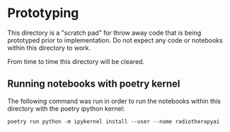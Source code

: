 # Prototyping

This directory is a "scratch pad" for throw away code that is being prototyped
prior to implementation. Do not expect any code or notebooks within this
directory to work.

From time to time this directory will be cleared.

## Running notebooks with poetry kernel

The following command was run in order to run the notebooks within this
directory with the poetry ipython kernel:

```
poetry run python -m ipykernel install --user --name radiotherapyai
```

